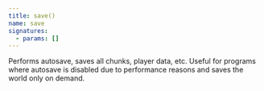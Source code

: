 ```yaml
---
title: save()
name: save
signatures:
  - params: []
---
```


Performs autosave, saves all chunks, player data, etc. Useful for programs where
autosave is disabled due to performance reasons and saves the world only on
demand.
